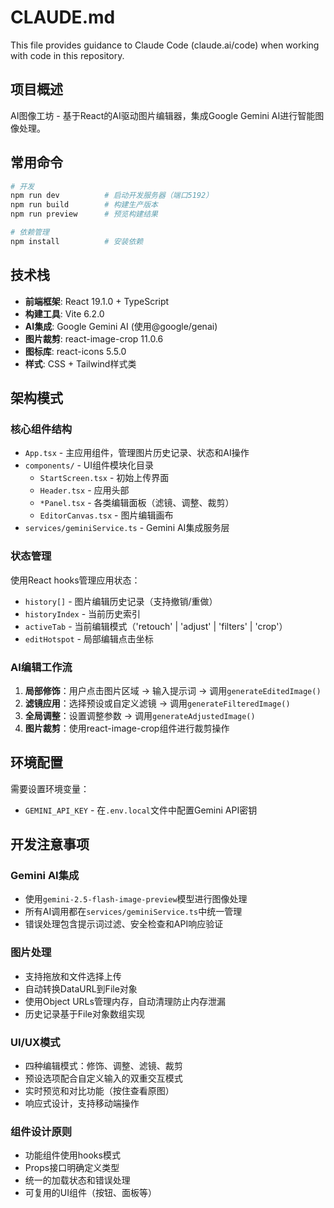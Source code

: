 # CLAUDE.md

This file provides guidance to Claude Code (claude.ai/code) when working with code in this repository.

## 项目概述

AI图像工坊 - 基于React的AI驱动图片编辑器，集成Google Gemini AI进行智能图像处理。

## 常用命令

```bash
# 开发
npm run dev          # 启动开发服务器（端口5192）
npm run build        # 构建生产版本
npm run preview      # 预览构建结果

# 依赖管理
npm install          # 安装依赖
```

## 技术栈

- **前端框架**: React 19.1.0 + TypeScript
- **构建工具**: Vite 6.2.0
- **AI集成**: Google Gemini AI (使用@google/genai)
- **图片裁剪**: react-image-crop 11.0.6
- **图标库**: react-icons 5.5.0
- **样式**: CSS + Tailwind样式类

## 架构模式

### 核心组件结构
- `App.tsx` - 主应用组件，管理图片历史记录、状态和AI操作
- `components/` - UI组件模块化目录
  - `StartScreen.tsx` - 初始上传界面
  - `Header.tsx` - 应用头部
  - `*Panel.tsx` - 各类编辑面板（滤镜、调整、裁剪）
  - `EditorCanvas.tsx` - 图片编辑画布
- `services/geminiService.ts` - Gemini AI集成服务层

### 状态管理
使用React hooks管理应用状态：
- `history[]` - 图片编辑历史记录（支持撤销/重做）
- `historyIndex` - 当前历史索引
- `activeTab` - 当前编辑模式（'retouch' | 'adjust' | 'filters' | 'crop'）
- `editHotspot` - 局部编辑点击坐标

### AI编辑工作流
1. **局部修饰**：用户点击图片区域 → 输入提示词 → 调用`generateEditedImage()`
2. **滤镜应用**：选择预设或自定义滤镜 → 调用`generateFilteredImage()`  
3. **全局调整**：设置调整参数 → 调用`generateAdjustedImage()`
4. **图片裁剪**：使用react-image-crop组件进行裁剪操作

## 环境配置

需要设置环境变量：
- `GEMINI_API_KEY` - 在`.env.local`文件中配置Gemini API密钥

## 开发注意事项

### Gemini AI集成
- 使用`gemini-2.5-flash-image-preview`模型进行图像处理
- 所有AI调用都在`services/geminiService.ts`中统一管理
- 错误处理包含提示词过滤、安全检查和API响应验证

### 图片处理
- 支持拖放和文件选择上传
- 自动转换DataURL到File对象
- 使用Object URLs管理内存，自动清理防止内存泄漏
- 历史记录基于File对象数组实现

### UI/UX模式
- 四种编辑模式：修饰、调整、滤镜、裁剪
- 预设选项配合自定义输入的双重交互模式
- 实时预览和对比功能（按住查看原图）
- 响应式设计，支持移动端操作

### 组件设计原则
- 功能组件使用hooks模式
- Props接口明确定义类型
- 统一的加载状态和错误处理
- 可复用的UI组件（按钮、面板等）